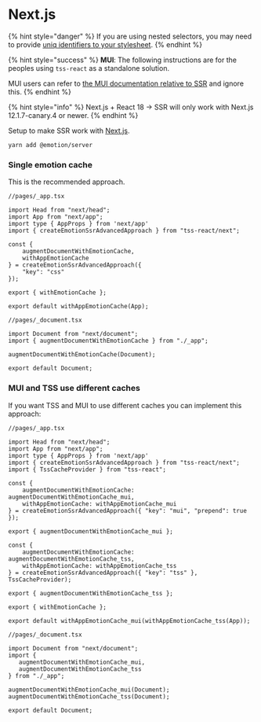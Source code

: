 # Next.js

{% hint style="danger" %}
If you are using nested selectors, you may need to provide [uniq identifiers to your stylesheet](../nested-selectors.md#ssr).
{% endhint %}

{% hint style="success" %}
**MUI**: The following instructions are for the peoples using `tss-react` as a standalone solution. &#x20;

MUI users can refer to [the MUI documentation relative to SSR](https://mui.com/material-ui/guides/server-rendering/) and ignore this.&#x20;
{% endhint %}

{% hint style="info" %}
Next.js + React 18 -> SSR will only work with Next.js 12.1.7-canary.4 or newer.
{% endhint %}

Setup to make SSR work with [Next.js](https://nextjs.org).

```
yarn add @emotion/server
```

### Single emotion cache

This is the recommended approach.&#x20;

```tsx
//pages/_app.tsx

import Head from "next/head";
import App from "next/app";
import type { AppProps } from 'next/app'
import { createEmotionSsrAdvancedApproach } from "tss-react/next";

const {
    augmentDocumentWithEmotionCache,
    withAppEmotionCache
} = createEmotionSsrAdvancedApproach({ 
    "key": "css"
});

export { withEmotionCache };

export default withAppEmotionCache(App);
```

```tsx
//pages/_document.tsx

import Document from "next/document";
import { augmentDocumentWithEmotionCache } from "./_app";

augmentDocumentWithEmotionCache(Document);

export default Document;
```

### MUI and TSS use different caches

If you want TSS and MUI to use different caches you can implement this approach: &#x20;

```tsx
//pages/_app.tsx

import Head from "next/head";
import App from "next/app";
import type { AppProps } from 'next/app'
import { createEmotionSsrAdvancedApproach } from "tss-react/next";
import { TssCacheProvider } from "tss-react";

const {
    augmentDocumentWithEmotionCache: augmentDocumentWithEmotionCache_mui,
    withAppEmotionCache: withAppEmotionCache_mui
} = createEmotionSsrAdvancedApproach({ "key": "mui", "prepend": true });

export { augmentDocumentWithEmotionCache_mui };

const {
    augmentDocumentWithEmotionCache: augmentDocumentWithEmotionCache_tss,
    withAppEmotionCache: withAppEmotionCache_tss
} = createEmotionSsrAdvancedApproach({ "key": "tss" }, TssCacheProvider);

export { augmentDocumentWithEmotionCache_tss };

export { withEmotionCache };

export default withAppEmotionCache_mui(withAppEmotionCache_tss(App));
```

```tsx
//pages/_document.tsx

import Document from "next/document";
import { 
   augmentDocumentWithEmotionCache_mui,  
   augmentDocumentWithEmotionCache_tss
} from "./_app";

augmentDocumentWithEmotionCache_mui(Document);
augmentDocumentWithEmotionCache_tss(Document);

export default Document;
```
